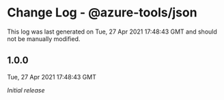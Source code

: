 # Change Log - @azure-tools/json

This log was last generated on Tue, 27 Apr 2021 17:48:43 GMT and should not be manually modified.

## 1.0.0
Tue, 27 Apr 2021 17:48:43 GMT

_Initial release_

